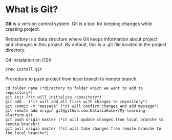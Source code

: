 # What is **Git**?

**Git** is a version control system. Git is a tool for keeping changes while creating project.

*Repository* is a data structure where Git keeps information about project and changes in this project. By default, this is a .git file located in the project directory.

Git instalation on OSX:
```
brew install git
```

Procedure to push project from local branch to remote branch:

```
cd folder name (*directory to folder which we want to add to repository*)
git init (*it will initialise repository*)
git add . (*it will add all files with changes to repository*)
git commit -m "message" (*it will confirm changes and add message*)
git remote add origin git@github.com:NataliaKusek/My-learning-platform.git
git push origin master (*it will update changes from local branche to remote branch*)
git pull origin master (*it will take changes from remote branche to the local branche*)
```




